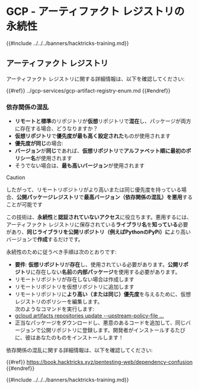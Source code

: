 # GCP - アーティファクト レジストリの永続性

{{#include ../../../banners/hacktricks-training.md}}

## アーティファクト レジストリ

アーティファクト レジストリに関する詳細情報は、以下を確認してください:

{{#ref}}
../gcp-services/gcp-artifact-registry-enum.md
{{#endref}}

### 依存関係の混乱

- **リモートと標準**のリポジトリが**仮想**リポジトリで**混在**し、パッケージが両方に存在する場合、どうなりますか？
- **仮想リポジトリ**で**優先度が最も高く設定された**ものが使用されます
- **優先度が同じ**の場合:
- **バージョン**が**同じ**であれば、**仮想リポジトリ**で**アルファベット順に最初のポリシー名**が使用されます
- そうでない場合は、**最も高いバージョン**が使用されます

> [!CAUTION]
> したがって、リモートリポジトリがより高いまたは同じ優先度を持っている場合、**公開パッケージレジストリ**で**最高バージョン（依存関係の混乱）**を**悪用**することが可能です

この技術は、**永続性**と**認証されていないアクセス**に役立ちます。悪用するには、アーティファクト レジストリに保存されている**ライブラリ名**を**知っている**必要があり、**同じライブラリを公開リポジトリ（例えばPythonのPyPi）に**より高いバージョンで**作成**するだけです。

永続性のために従うべき手順は次のとおりです:

- **要件**: **仮想リポジトリ**が**存在**し、使用されている必要があります。**公開リポジトリ**に存在しない**名前**の**内部パッケージ**を使用する必要があります。
- リモートリポジトリが存在しない場合は作成します
- リモートリポジトリを仮想リポジトリに追加します
- リモートリポジトリに**より高い（または同じ）優先度**を与えるために、仮想レジストリのポリシーを編集します。\
次のようなコマンドを実行します:
- [gcloud artifacts repositories update --upstream-policy-file ...](https://cloud.google.com/sdk/gcloud/reference/artifacts/repositories/update#--upstream-policy-file)
- 正当なパッケージをダウンロードし、悪意のあるコードを追加して、同じバージョンで公開リポジトリに登録します。開発者がインストールするたびに、彼はあなたのものをインストールします！

依存関係の混乱に関する詳細情報は、以下を確認してください:

{{#ref}}
https://book.hacktricks.xyz/pentesting-web/dependency-confusion
{{#endref}}

{{#include ../../../banners/hacktricks-training.md}}
